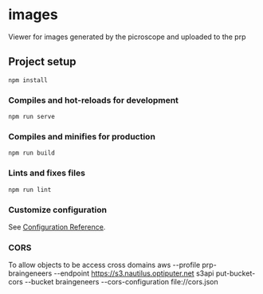 # images
Viewer for images generated by the picroscope and uploaded to the prp

## Project setup
```
npm install
```

### Compiles and hot-reloads for development
```
npm run serve
```

### Compiles and minifies for production
```
npm run build
```

### Lints and fixes files
```
npm run lint
```

### Customize configuration
See [Configuration Reference](https://cli.vuejs.org/config/).

### CORS
To allow objects to be access cross domains
aws --profile prp-braingeneers --endpoint https://s3.nautilus.optiputer.net s3api put-bucket-cors --bucket braingeneers --cors-configuration file://cors.json 
